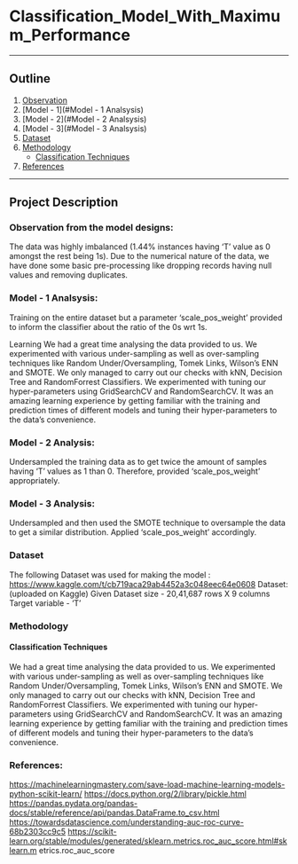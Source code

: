 # Classification_Model_With_Maximum_Performance

---
## Outline

1. [Observation](#observation)
2. [Model - 1](#Model - 1 Analsysis)
3. [Model - 2](#Model - 2 Analsysis)
4. [Model - 3](#Model - 3 Analsysis)
5. [Dataset](#dataset) 
6. [Methodology](#methodology)
   * [Classification Techniques](#classification-techniques)
7. [References](#references)

---

## Project Description
### Observation from the model designs: 
The data was highly imbalanced (1.44% instances having ‘T’ value as 0 amongst the rest being 1s). Due to the numerical nature of the data, we have done some basic pre-processing like dropping records having null values and removing duplicates.

### Model - 1 Analsysis: 
Training on the entire dataset but a parameter ‘scale_pos_weight’ provided to inform the classifier about the ratio of the 0s wrt 1s.

Learning
We had a great time analysing the data provided to us. We experimented with
various under-sampling as well as over-sampling techniques like Random
Under/Oversampling, Tomek Links, Wilson’s ENN and SMOTE. We only
managed to carry out our checks with kNN, Decision Tree and RandomForrest
Classifiers. We experimented with tuning our hyper-parameters using
GridSearchCV and RandomSearchCV. It was an amazing learning experience by
getting familiar with the training and prediction times of different models and
tuning their hyper-parameters to the data’s convenience.

### Model - 2 Analysis: 
Undersampled the training data as to get twice the amount of samples having ‘T’ values as 1 than 0. Therefore, provided ‘scale_pos_weight’ appropriately.

### Model - 3 Analysis: 
Undersampled and then used the SMOTE technique to oversample the data to get a similar distribution. Applied ‘scale_pos_weight’ accordingly.

### Dataset
The following Dataset was used for making the model : https://www.kaggle.com/t/cb719aca29ab4452a3c048eec64e0608
Dataset: (uploaded on Kaggle)
Given Dataset size - 20,41,687 rows X 9 columns
Target variable - ‘T’


### Methodology
#### Classification Techniques
We had a great time analysing the data provided to us. We experimented with
various under-sampling as well as over-sampling techniques like Random
Under/Oversampling, Tomek Links, Wilson’s ENN and SMOTE. We only
managed to carry out our checks with kNN, Decision Tree and RandomForrest
Classifiers. We experimented with tuning our hyper-parameters using
GridSearchCV and RandomSearchCV. It was an amazing learning experience by
getting familiar with the training and prediction times of different models and
tuning their hyper-parameters to the data’s convenience.


### References:
https://machinelearningmastery.com/save-load-machine-learning-models-python-scikit-learn/
https://docs.python.org/2/library/pickle.html
https://pandas.pydata.org/pandas-docs/stable/reference/api/pandas.DataFrame.to_csv.html
https://towardsdatascience.com/understanding-auc-roc-curve-68b2303cc9c5
https://scikit-learn.org/stable/modules/generated/sklearn.metrics.roc_auc_score.html#sklearn.m
etrics.roc_auc_score
